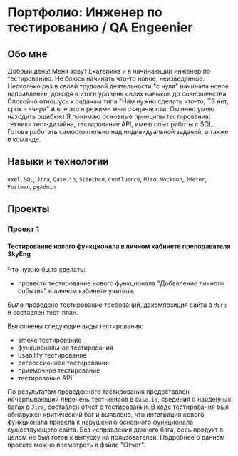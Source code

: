 # Портфолио: Инженер по тестированию / QA Engeenier
## Обо мне

Добрый день! Меня зовут Екатерина и я начинающий инженер по тестированию. 
Не боюсь начинать что-то новое, неизведанное. Несколько раз в своей трудовой деятельности "с нуля" начинала новое направление, доводя в итоге уровень своих навыков до совершенства. 
Спокойно отношусь к задачам типа "Нам нужно сделать что-то, ТЗ нет, срок - вчера" и все это в режиме многозадачности. Отлично умею находить ошибки:)
Я понимаю основные принципы тестирования, техники тест-дизайна, тестирование API, имею опыт работы с SQL.
Готова работать самостоятельно над индивидуальной задачей, а также в команде.

## Навыки и технологии
``exel``, ``SQL``, ``Jira``, ``Qase.io``, ``Sitechco``, ``Confluence``, ``Miro``, ``Mockoon``, ``JMeter``, ``Postman``, ``pgAdmin``

## Проекты
### Проект 1
#### Тестирование нового функционала в личном кабинете преподавателя SkyEng

Что нужно было сделать: 
- провести тестирование нового функционала "Добавление личного события" в личном кабинете учителя.

Было проведено тестирование требований, декомпозиция сайта в ``Miro`` и составлен тест-план.

Выполнены следующие виды тестирования:
* smoke тестирование
* функциональное тестирования
* usability тестирование 
* регрессионное тестирование
* приемочное тестирование
* тестирование API

По результатам проведенного тестирования предоставлен исчерпывающий перечень тест-кейсов в ``Qase.io``, сведения о найденных багах в ``Jira``, составлен отчет о тестировании. 
В ходе тестирования был обнаружен критический баг и выявлено, что интеграция нового функционала привела к нарушению основного функционала существующего сайта. Без исправления данного бага, весь продукт в целом не был готов к выпуску на пользователей.
Подробнее о данном проекте можно посмотреть в файле "Отчет".
